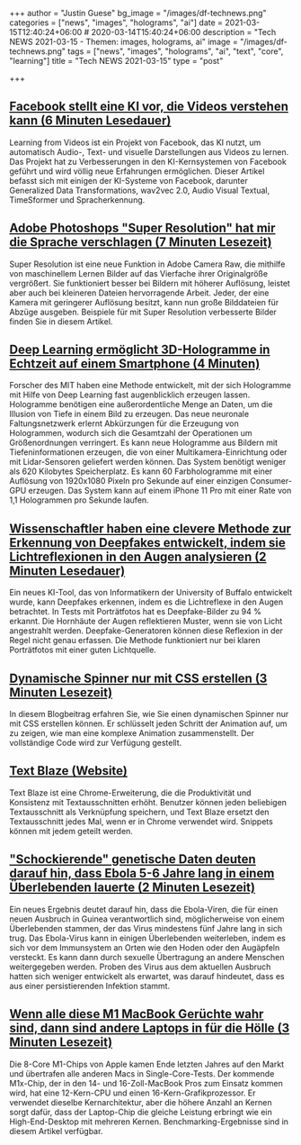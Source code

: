 +++
author = "Justin Guese"
bg_image = "/images/df-technews.png"
categories = ["news", "images", "holograms", "ai"]
date = 2021-03-15T12:40:24+06:00 # 2020-03-14T15:40:24+06:00
description = "Tech NEWS 2021-03-15 - Themen: images, holograms, ai"
image = "/images/df-technews.png"
tags = ["news", "images", "holograms", "ai", "text", "core", "learning"]
title = "Tech NEWS 2021-03-15"
type = "post"

+++

## [Facebook stellt eine KI vor, die Videos verstehen kann (6 Minuten Lesedauer)](https://venturebeat.com/2021/03/12/facebook-details-ai-that-can-understand-videos/)

 Learning from Videos ist ein Projekt von Facebook, das KI nutzt, um automatisch Audio-, Text- und visuelle Darstellungen aus Videos zu lernen. Das Projekt hat zu Verbesserungen in den KI-Kernsystemen von Facebook geführt und wird völlig neue Erfahrungen ermöglichen. Dieser Artikel befasst sich mit einigen der KI-Systeme von Facebook, darunter Generalized Data Transformations, wav2vec 2.0, Audio Visual Textual, TimeSformer und Spracherkennung.

## [Adobe Photoshops "Super Resolution" hat mir die Sprache verschlagen (7 Minuten Lesezeit)](https://petapixel.com/2021/03/13/adobe-photoshops-super-resolution-made-my-jaw-hit-the-floor/)

 Super Resolution ist eine neue Funktion in Adobe Camera Raw, die mithilfe von maschinellem Lernen Bilder auf das Vierfache ihrer Originalgröße vergrößert. Sie funktioniert besser bei Bildern mit höherer Auflösung, leistet aber auch bei kleineren Dateien hervorragende Arbeit. Jeder, der eine Kamera mit geringerer Auflösung besitzt, kann nun große Bilddateien für Abzüge ausgeben. Beispiele für mit Super Resolution verbesserte Bilder finden Sie in diesem Artikel.

## [Deep Learning ermöglicht 3D-Hologramme in Echtzeit auf einem Smartphone (4 Minuten)](https://spectrum.ieee.org/tech-talk/computing/software/realtime-hologram)

 Forscher des MIT haben eine Methode entwickelt, mit der sich Hologramme mit Hilfe von Deep Learning fast augenblicklich erzeugen lassen. Hologramme benötigen eine außerordentliche Menge an Daten, um die Illusion von Tiefe in einem Bild zu erzeugen. Das neue neuronale Faltungsnetzwerk erlernt Abkürzungen für die Erzeugung von Hologrammen, wodurch sich die Gesamtzahl der Operationen um Größenordnungen verringert. Es kann neue Hologramme aus Bildern mit Tiefeninformationen erzeugen, die von einer Multikamera-Einrichtung oder mit Lidar-Sensoren geliefert werden können. Das System benötigt weniger als 620 Kilobytes Speicherplatz. Es kann 60 Farbhologramme mit einer Auflösung von 1920x1080 Pixeln pro Sekunde auf einer einzigen Consumer-GPU erzeugen. Das System kann auf einem iPhone 11 Pro mit einer Rate von 1,1 Hologrammen pro Sekunde laufen.

## [Wissenschaftler haben eine clevere Methode zur Erkennung von Deepfakes entwickelt, indem sie Lichtreflexionen in den Augen analysieren (2 Minuten Lesedauer)](https://thenextweb.com/neural/2021/03/11/ai-detects-deepfakes-analyzing-light-reflections-in-the-cornea-eyes-gans-thispersondoesnotexist/)

 Ein neues KI-Tool, das von Informatikern der University of Buffalo entwickelt wurde, kann Deepfakes erkennen, indem es die Lichtreflexe in den Augen betrachtet. In Tests mit Porträtfotos hat es Deepfake-Bilder zu 94 % erkannt. Die Hornhäute der Augen reflektieren Muster, wenn sie von Licht angestrahlt werden. Deepfake-Generatoren können diese Reflexion in der Regel nicht genau erfassen. Die Methode funktioniert nur bei klaren Porträtfotos mit einer guten Lichtquelle.

## [Dynamische Spinner nur mit CSS erstellen (3 Minuten Lesezeit)](https://dev.to/ruppysuppy/create-dynamic-spinners-only-using-css-34dh)

 In diesem Blogbeitrag erfahren Sie, wie Sie einen dynamischen Spinner nur mit CSS erstellen können. Er schlüsselt jeden Schritt der Animation auf, um zu zeigen, wie man eine komplexe Animation zusammenstellt. Der vollständige Code wird zur Verfügung gestellt.

## [Text Blaze (Website)](https://blaze.today/)

 Text Blaze ist eine Chrome-Erweiterung, die die Produktivität und Konsistenz mit Textausschnitten erhöht. Benutzer können jeden beliebigen Textausschnitt als Verknüpfung speichern, und Text Blaze ersetzt den Textausschnitt jedes Mal, wenn er in Chrome verwendet wird. Snippets können mit jedem geteilt werden.

## ["Schockierende" genetische Daten deuten darauf hin, dass Ebola 5-6 Jahre lang in einem Überlebenden lauerte (2 Minuten Lesezeit)](https://arstechnica.com/science/2021/03/ebola-may-have-lurked-in-someone-for-5-6-years-before-sparking-new-outbreak/)

 Ein neues Ergebnis deutet darauf hin, dass die Ebola-Viren, die für einen neuen Ausbruch in Guinea verantwortlich sind, möglicherweise von einem Überlebenden stammen, der das Virus mindestens fünf Jahre lang in sich trug. Das Ebola-Virus kann in einigen Überlebenden weiterleben, indem es sich vor dem Immunsystem an Orten wie den Hoden oder den Augäpfeln versteckt. Es kann dann durch sexuelle Übertragung an andere Menschen weitergegeben werden. Proben des Virus aus dem aktuellen Ausbruch hatten sich weniger entwickelt als erwartet, was darauf hindeutet, dass es aus einer persistierenden Infektion stammt.

## [Wenn alle diese M1 MacBook Gerüchte wahr sind, dann sind andere Laptops in für die Hölle (3 Minuten Lesezeit)](https://levelup.gitconnected.com/if-all-these-m1-macbook-rumors-are-true-then-other-laptops-are-in-for-hell-71a02eee9958)

 Die 8-Core M1-Chips von Apple kamen Ende letzten Jahres auf den Markt und übertrafen alle anderen Macs in Single-Core-Tests. Der kommende M1x-Chip, der in den 14- und 16-Zoll-MacBook Pros zum Einsatz kommen wird, hat eine 12-Kern-CPU und einen 16-Kern-Grafikprozessor. Er verwendet dieselbe Kernarchitektur, aber die höhere Anzahl an Kernen sorgt dafür, dass der Laptop-Chip die gleiche Leistung erbringt wie ein High-End-Desktop mit mehreren Kernen. Benchmarking-Ergebnisse sind in diesem Artikel verfügbar.

